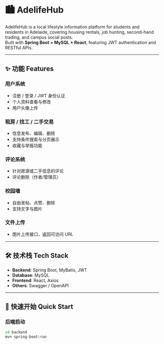 # 🏙️ AdelifeHub

AdelifeHub is a local lifestyle information platform for students and residents in Adelaide, covering housing rentals, job hunting, second-hand trading, and campus social posts.  
Built with **Spring Boot + MySQL + React**, featuring JWT authentication and RESTful APIs.  

---

## ✨ 功能 Features

### 用户系统
- 注册 / 登录 / JWT 身份认证  
- 个人资料查看与修改  
- 用户头像上传  

### 租房 / 找工 / 二手交易
- 信息发布、编辑、删除  
- 支持条件搜索与分页展示  
- 收藏与举报功能  

### 评论系统
- 针对房源或二手信息的评论  
- 评论删除（作者/管理员）  

### 校园墙
- 自由发帖、点赞、删除  
- 支持文字与图片  

### 文件上传
- 图片上传接口，返回可访问 URL  

---

## 🛠️ 技术栈 Tech Stack
- **Backend**: Spring Boot, MyBatis, JWT  
- **Database**: MySQL  
- **Frontend**: React, Axios  
- **Others**: Swagger / OpenAPI  

---

## 🚀 快速开始 Quick Start

### 后端启动
```bash
cd backend
mvn spring-boot:run
